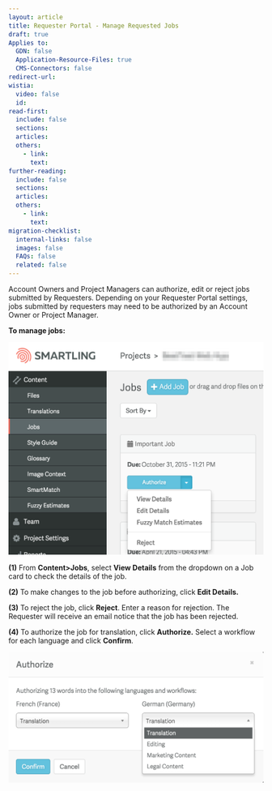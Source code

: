 ```yaml
---
layout: article
title: Requester Portal - Manage Requested Jobs
draft: true
Applies to:
  GDN: false
  Application-Resource-Files: true
  CMS-Connectors: false
redirect-url:
wistia:
  video: false
  id:
read-first:
  include: false
  sections:
  articles:
  others:
    - link:
      text:
further-reading:
  include: false
  sections:
  articles:
  others:
    - link:
      text:
migration-checklist:
  internal-links: false
  images: false
  FAQs: false
  related: false
---
```



Account Owners and Project Managers can authorize, edit or reject jobs submitted by Requesters. Depending on your Requester Portal settings, jobs submitted by requesters may need to be authorized by an Account Owner or Project Manager.

**To manage jobs:**

![](/uploads/versions/requestermanage2---x----1138-948x---.png)

**(1)** From **Content&gt;Jobs**, select **View Details** from the dropdown on a Job card to check the details of the job.

**(2)** To make changes to the job before authorizing, click **Edit Details.**

**(3)** To reject the job, click **Reject**. Enter a reason for rejection. The Requester will receive an email notice that the job has been rejected.

**(4)** To authorize the job for translation, click **Authorize.** Select a workflow for each language and click **Confirm**.

![](/uploads/versions/requestermanage1---x----1150-588x---.png)